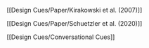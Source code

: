 [[Design Cues/Paper/Kirakowski et al. (2007)]]

[[Design Cues/Paper/Schuetzler et al. (2020)]]

[[Design Cues/Conversational Cues]]


